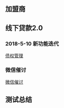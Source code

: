 ## 加盟商

## 线下贷款2.0

### 2018-5-10 新功能迭代
[债权管理](https://gitee.com/zhaoyongle/jmeter/tree/master//线下贷款2.0/债券管理)

### 微信催讨
[微信催讨](https://gitee.com/zhaoyongle/jmeter/tree/master/微信催讨)

## 测试总结
